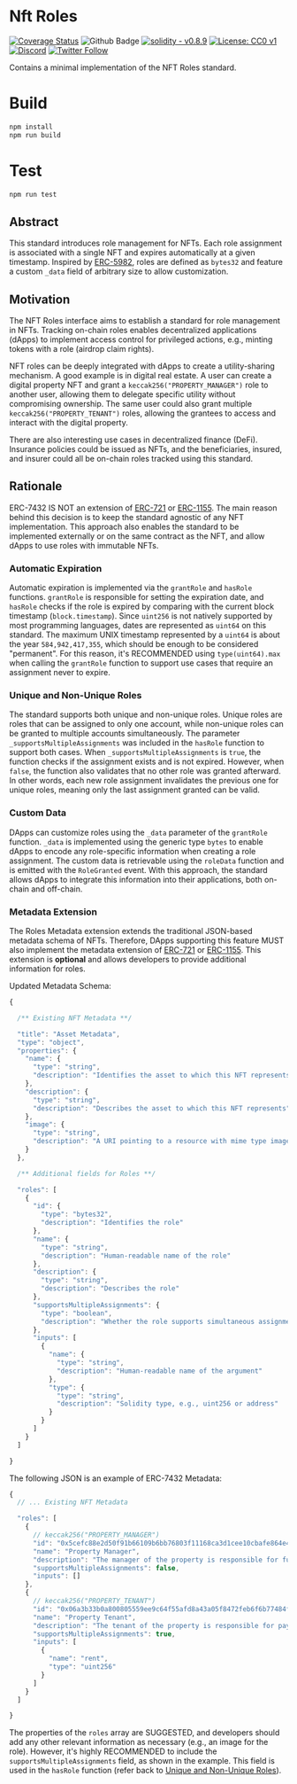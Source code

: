 # Nft Roles

[![Coverage Status](https://coveralls.io/repos/github/OriumNetwork/nft-roles/badge.svg?branch=master)](https://coveralls.io/github/OriumNetwork/nft-roles?branch=master)
![Github Badge](https://github.com/OriumNetwork/nft-roles/actions/workflows/all.yml/badge.svg)
[![solidity - v0.8.9](https://img.shields.io/static/v1?label=solidity&message=v0.8.9&color=2ea44f&logo=solidity)](https://github.com/OriumNetwork)
[![License: CC0 v1](https://img.shields.io/badge/License-CC0v1-blue.svg)](https://creativecommons.org/publicdomain/zero/1.0/legalcode)
[![Discord](https://img.shields.io/discord/1009147970832322632?label=discord&logo=discord&logoColor=white)](https://discord.gg/NaNTgPK5rx)
[![Twitter Follow](https://img.shields.io/twitter/follow/oriumnetwork?label=Follow&style=social)](https://twitter.com/OriumNetwork)

Contains a minimal implementation of the NFT Roles standard.

# Build

```bash
npm install
npm run build
```

# Test

```bash
npm run test
```
## Abstract

This standard introduces role management for NFTs. Each role assignment is associated with a single NFT and expires
automatically at a given timestamp. Inspired by [ERC-5982](https://github.com/ethereum/EIPs/blob/master/EIPS/eip-5982.md), roles are defined as `bytes32` and feature a
custom `_data` field of arbitrary size to allow customization.

## Motivation

The NFT Roles interface aims to establish a standard for role management in NFTs. Tracking on-chain roles enables
decentralized applications (dApps) to implement access control for privileged actions, e.g., minting tokens with a role
(airdrop claim rights).

NFT roles can be deeply integrated with dApps to create a utility-sharing mechanism. A good example is in digital real
estate. A user can create a digital property NFT and grant a `keccak256("PROPERTY_MANAGER")` role to another user,
allowing them to delegate specific utility without compromising ownership. The same user could also grant multiple
`keccak256("PROPERTY_TENANT")` roles, allowing the grantees to access and interact with the digital property.

There are also interesting use cases in decentralized finance (DeFi). Insurance policies could be issued as NFTs, and 
the beneficiaries, insured, and insurer could all be on-chain roles tracked using this standard.

## Rationale

ERC-7432 IS NOT an extension of [ERC-721](https://github.com/ethereum/EIPs/blob/master/EIPS/eip-721.md) or [ERC-1155](https://github.com/ethereum/EIPs/blob/master/EIPS/eip-1155.md). The main reason behind this
decision is to keep the standard agnostic of any NFT implementation. This approach also enables the standard to be
implemented externally or on the same contract as the NFT, and allow dApps to use roles with immutable NFTs.

### Automatic Expiration

Automatic expiration is implemented via the `grantRole` and `hasRole` functions. `grantRole` is responsible for setting
the expiration date, and `hasRole` checks if the role is expired by comparing with the current block timestamp
(`block.timestamp`). Since `uint256` is not natively supported by most programming languages, dates are represented as
`uint64` on this standard. The maximum UNIX timestamp represented by a `uint64` is about the year `584,942,417,355`,
which should be enough to be considered "permanent". For this reason, it's RECOMMENDED using `type(uint64).max` when
calling the `grantRole` function to support use cases that require an assignment never to expire.

### Unique and Non-Unique Roles

The standard supports both unique and non-unique roles. Unique roles are roles that can be assigned to only one account,
while non-unique roles can be granted to multiple accounts simultaneously. The parameter `_supportsMultipleAssignments`
was included in the `hasRole` function to support both cases. When `_supportsMultipleAssignments` is `true`, the
function checks if the assignment exists and is not expired. However, when `false`, the function also validates that no
other role was granted afterward. In other words, each new role assignment invalidates the previous one for unique
roles, meaning only the last assignment granted can be valid.

### Custom Data

DApps can customize roles using the `_data` parameter of the `grantRole` function. `_data`  is implemented using the
generic type `bytes` to enable dApps to encode any role-specific information when creating a role assignment. The custom
data is retrievable using the `roleData` function and is emitted with the `RoleGranted` event. With this approach, the
standard allows dApps to integrate this information into their applications, both on-chain and off-chain.

### Metadata Extension

The Roles Metadata extension extends the traditional JSON-based metadata schema of NFTs. Therefore, DApps supporting
this feature MUST also implement the metadata extension of [ERC-721](https://github.com/ethereum/EIPs/blob/master/EIPS/eip-721.md) or [ERC-1155](https://github.com/ethereum/EIPs/blob/master/EIPS/eip-1155.md). This
extension is **optional** and allows developers to provide additional information for roles.

Updated Metadata Schema:

```js
{

  /** Existing NFT Metadata **/

  "title": "Asset Metadata",
  "type": "object",
  "properties": {
    "name": {
      "type": "string",
      "description": "Identifies the asset to which this NFT represents"
    },
    "description": {
      "type": "string",
      "description": "Describes the asset to which this NFT represents"
    },
    "image": {
      "type": "string",
      "description": "A URI pointing to a resource with mime type image/* representing the asset to which this NFT represents. Consider making any images at a width between 320 and 1080 pixels and aspect ratio between 1.91:1 and 4:5 inclusive."
    }
  },

  /** Additional fields for Roles **/

  "roles": [
    {
      "id": {
        "type": "bytes32",
        "description": "Identifies the role"
      },
      "name": {
        "type": "string",
        "description": "Human-readable name of the role"
      },
      "description": {
        "type": "string",
        "description": "Describes the role"
      },
      "supportsMultipleAssignments": {
        "type": "boolean",
        "description": "Whether the role supports simultaneous assignments or not"
      },
      "inputs": [
        {
          "name": {
            "type": "string",
            "description": "Human-readable name of the argument"
          },
          "type": {
            "type": "string",
            "description": "Solidity type, e.g., uint256 or address"
          }
        }
      ]
    }
  ]

}
```

The following JSON is an example of ERC-7432 Metadata:

```js
{
  // ... Existing NFT Metadata

  "roles": [
    {
      // keccak256("PROPERTY_MANAGER")
      "id": "0x5cefc88e2d50f91b66109b6bb76803f11168ca3d1cee10cbafe864e4749970c7",
      "name": "Property Manager",
      "description": "The manager of the property is responsible for furnishing it and ensuring its good condition.",
      "supportsMultipleAssignments": false,
      "inputs": []
    },
    {
      // keccak256("PROPERTY_TENANT")
      "id": "0x06a3b33b0a800805559ee9c64f55afd8a43a05f8472feb6f6b77484ff5ac9c26",
      "name": "Property Tenant",
      "description": "The tenant of the property is responsible for paying the rent and keeping the property in good condition.",
      "supportsMultipleAssignments": true,
      "inputs": [
        {
          "name": "rent",
          "type": "uint256"
        }
      ]
    }
  ]

}
```

The properties of the `roles` array are SUGGESTED, and developers should add any other relevant information as necessary
(e.g., an image for the role). However, it's highly RECOMMENDED to include the `supportsMultipleAssignments` field, as
shown in the example. This field is used in the `hasRole` function (refer back to
[Unique and Non-Unique Roles](#unique-and-non-unique-roles)).